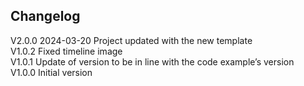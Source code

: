 ## Changelog  
V2.0.0 2024-03-20 Project updated with the new template  
V1.0.2  Fixed timeline image  
V1.0.1 Update of version to be in line with the code example’s version  
V1.0.0 Initial version  

